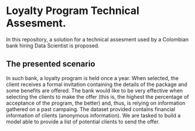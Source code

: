 # Loyalty Program Technical Assesment.

In this repository, a solution for a technical assesment used by a Colombian bank hiring Data Scientist is proposed. 

## The presented scenario

In such bank, a loyalty program is held once a year. When selected, the client receives a formal invitation containing the details of the package and some benefits are offered. The bank would like to be very effective when selecting the clients to make the offer (this is, the highest the percentage of acceptance of the program, the better) and, thus, is relying on information gathered on a past campaing. The dataset provided contains financial information of clients (anonymous information). We are tasked to build a model able to provide a list of potential clients to send the offer. 
